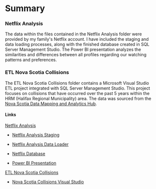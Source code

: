 # Summary

### Netflix Analysis

The data within the files contained in the Netflix Analysis folder were provided by my family's Netflix account. I have included the staging and data loading processes, along with the finished database created in SQL Server Management Studio. The Power BI presentation analyzes the similarities and differences between all profiles regarding our watching patterns and preferences.

### ETL Nova Scotia Collisions

[Nova Scotia Data Mapping and Analytics Hub]: https://data-hrm.hub.arcgis.com/datasets/e0293fd4721e41d7be4d7386c3c59c16_0/explore

The ETL Nova Scotia Collisions folder contains a Microsoft Visual Studio ETL project integrated with SQL Server Management Studio. This project focuses on collisions that have occurred over the past 5 years within the HRM (Halifax Regional Municipality) area. The data was sourced from the [Nova Scotia Data Mapping and Analytics Hub].

#### Links

[Netflix Analysis Staging]:https://github.com/costellobrette/Projects/blob/main/Netflix%20Analysis/Netflix%20Analysis%20Staging.sql
[Netflix Analysis Data Loader]:https://github.com/costellobrette/Projects/blob/main/Netflix%20Analysis/Netflix%20Analysis%20Data%20Loader.sql
[Netflix Database]:https://github.com/costellobrette/Projects/blob/main/Netflix%20Analysis/Netflix_DW.bak
[Power BI Presentation]:https://github.com/costellobrette/Projects/blob/main/Netflix%20Analysis/Netflix%20Analysis.pbix
[Nova Scotia Collisions Visual Studio]:https://github.com/costellobrette/Projects/blob/main/ETL%20Nova%20Scotia%20Collisions/NS_Collisions.dtsx


<u>Netflix Analysis</u>

- [Netflix Analysis Staging]
+ [Netflix Analysis Data Loader]
* [Netflix Database]
- [Power BI Presentation]

<u>ETL Nova Scotia Collisions</u>
- [Nova Scotia Collisions Visual Studio]
